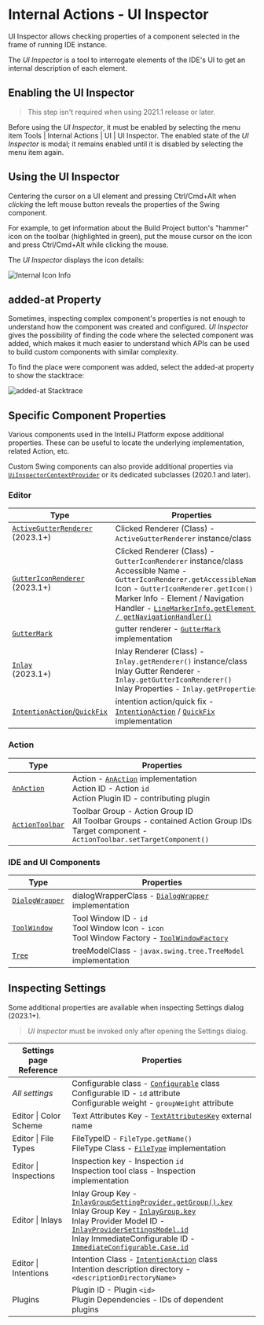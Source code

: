 # Internal Actions - UI Inspector

<!-- Copyright 2000-2023 JetBrains s.r.o. and contributors. Use of this source code is governed by the Apache 2.0 license. -->

<link-summary>UI Inspector allows checking properties of a component selected in the frame of running IDE instance.</link-summary>

The _UI Inspector_ is a tool to interrogate elements of the IDE's UI to get an internal description of each element.

<include from="internal_actions_intro.md" element-id="enable_internal_mode_tip"></include>

## Enabling the UI Inspector

> This step isn't required when using 2021.1 release or later.

Before using the _UI Inspector_, it must be enabled by selecting the menu item <ui-path>Tools | Internal Actions | UI | UI Inspector</ui-path>.
The enabled state of the _UI Inspector_ is modal; it remains enabled until it is disabled by selecting the menu item again.

## Using the UI Inspector

Centering the cursor on a UI element and pressing <shortcut>Ctrl/Cmd+Alt</shortcut> when _clicking_ the left mouse button reveals the properties of the Swing component.

For example, to get information about the <control>Build Project</control> button's "hammer" icon on the toolbar (highlighted in green), put the mouse cursor on the icon and press <shortcut>Ctrl/Cmd+Alt</shortcut> while clicking the mouse.

The _UI Inspector_ displays the icon details:

![Internal Icon Info](internal_ui_inspector_icon_info.png)

## added-at Property

Sometimes, inspecting complex component's properties is not enough to understand how the component was created and configured.
_UI Inspector_ gives the possibility of finding the code where the selected component was added, which makes it much easier to understand which APIs can be used to build custom components with similar complexity.

To find the place were component was added, select the <control>added-at</control> property to show the stacktrace:

![added-at Stacktrace](internal_ui_inspector_added_at.png)

## Specific Component Properties

Various components used in the IntelliJ Platform expose additional properties.
These can be useful to locate the underlying implementation, related Action, etc.

Custom Swing components can also provide additional properties via [`UiInspectorContextProvider`]([`UiInspectorContextProvider`](%gh-ic%/platform/platform-api/src/com/intellij/internal/inspector/UiInspectorContextProvider.java)) or its dedicated subclasses (2020.1 and later).

### Editor

| Type                                                                                                                                    | Properties                                                                                                                                                                                                                                                                                                                                                                                                                                       |
|-----------------------------------------------------------------------------------------------------------------------------------------|--------------------------------------------------------------------------------------------------------------------------------------------------------------------------------------------------------------------------------------------------------------------------------------------------------------------------------------------------------------------------------------------------------------------------------------------------|
| [`ActiveGutterRenderer`](%gh-ic%/platform/editor-ui-api/src/com/intellij/openapi/editor/markup/ActiveGutterRenderer.java)<br/>(2023.1+) | <control>Clicked Renderer (Class)</control> - `ActiveGutterRenderer` instance/class                                                                                                                                                                                                                                                                                                                                                              |
| [`GutterIconRenderer`](%gh-ic%/platform/editor-ui-api/src/com/intellij/openapi/editor/markup/GutterIconRenderer.java)<br/>(2023.1+)     | <control>Clicked Renderer (Class)</control> - `GutterIconRenderer` instance/class<br/><control>Accessible Name</control> - `GutterIconRenderer.getAccessibleName()`<br/><control>Icon</control> - `GutterIconRenderer.getIcon()`<br/><control>Marker Info - Element / Navigation Handler</control> - [`LineMarkerInfo.getElement() / getNavigationHandler()`](%gh-ic%/platform/lang-api/src/com/intellij/codeInsight/daemon/LineMarkerInfo.java) |
| [`GutterMark`](%gh-ic%/platform/editor-ui-api/src/com/intellij/codeInsight/daemon/GutterMark.java)                                      | <control>gutter renderer</control> - [`GutterMark`](%gh-ic%/platform/editor-ui-api/src/com/intellij/codeInsight/daemon/GutterMark.java) implementation                                                                                                                                                                                                                                                                                           |
| [`Inlay`](inlay_hints.md)<br/>(2023.1+)                                                                                                 | <control>Inlay Renderer (Class)</control> - `Inlay.getRenderer()` instance/class<br/><control>Inlay Gutter Renderer</control> - `Inlay.getGutterIconRenderer()`<br/><control>Inlay Properties</control> - `Inlay.getProperties()`                                                                                                                                                                                                                |
| [`IntentionAction`/`QuickFix`](code_inspections_and_intentions.md)                                                                      | <control>intention action</control>/<control>quick fix</control> - [`IntentionAction`](%gh-ic%/platform/analysis-api/src/com/intellij/codeInsight/intention/IntentionAction.java) / [`QuickFix`](%gh-ic%/platform/analysis-api/src/com/intellij/codeInspection/QuickFix.java) implementation                                                                                                                                                     |

### Action

| Type                                      | Properties                                                                                                                                                                                                                                                |
|-------------------------------------------|-----------------------------------------------------------------------------------------------------------------------------------------------------------------------------------------------------------------------------------------------------------|
| [`AnAction`](basic_action_system.md)      | <control>Action</control> - [`AnAction`](%gh-ic%/platform/editor-ui-api/src/com/intellij/openapi/actionSystem/AnAction.java) implementation<br/><control>Action ID</control> - Action `id`<br/><control>Action Plugin ID</control> - contributing plugin  |
| [`ActionToolbar`](basic_action_system.md) | <control>Toolbar Group</control> - Action Group ID<br/><control>All Toolbar Groups</control> - contained Action Group IDs<br/><control>Target component</control> - `ActionToolbar.setTargetComponent()`                                                  |

### IDE and UI Components

| Type                                 | Properties                                                                                                                                                                                                                                     |
|--------------------------------------|------------------------------------------------------------------------------------------------------------------------------------------------------------------------------------------------------------------------------------------------|
| [`DialogWrapper`](dialog_wrapper.md) | <control>dialogWrapperClass</control> - [`DialogWrapper`](%gh-ic%/platform/platform-api/src/com/intellij/openapi/ui/DialogWrapper.java) implementation                                                                                         |
| [`ToolWindow`](tool_windows.md)      | <control>Tool Window ID</control> - `id`<br/><control>Tool Window Icon</control> - `icon`<br/><control>Tool Window Factory</control> - [`ToolWindowFactory`](%gh-ic%/platform/platform-api/src/com/intellij/openapi/wm/ToolWindowFactory.java) |
| [`Tree`](lists_and_trees.md)         | <control>treeModelClass</control> - `javax.swing.tree.TreeModel` implementation                                                                                                                                                                |

## Inspecting Settings

Some additional properties are available when inspecting <control>Settings</control> dialog (2023.1+).

> _UI Inspector_ must be invoked only after opening the <control>Settings</control> dialog.

| Settings page<br/>Reference                                                                                           | Properties                                                                                                                                                                                                                                                                                                                                                                                                                                                                                                                                                                                                                                                                                                  |
|-----------------------------------------------------------------------------------------------------------------------|-------------------------------------------------------------------------------------------------------------------------------------------------------------------------------------------------------------------------------------------------------------------------------------------------------------------------------------------------------------------------------------------------------------------------------------------------------------------------------------------------------------------------------------------------------------------------------------------------------------------------------------------------------------------------------------------------------------|
| _All settings_<br/>[](settings_guide.md)                                                                              | <control>Configurable class</control> - [`Configurable`](%gh-ic%/platform/ide-core/src/com/intellij/openapi/options/Configurable.java) class<br/><control>Configurable ID</control> - `id` attribute<br/><control>Configurable weight</control> - `groupWeight` attribute                                                                                                                                                                                                                                                                                                                                                                                                                                   |
| <ui-path>Editor &#124; Color Scheme</ui-path><br/>[](syntax_highlighting_and_error_highlighting.md#textattributeskey) | <control>Text Attributes Key</control> - [`TextAttributesKey`](%gh-ic%/platform/core-api/src/com/intellij/openapi/editor/colors/TextAttributesKey.java) external name                                                                                                                                                                                                                                                                                                                                                                                                                                                                                                                                       |
| <ui-path>Editor &#124; File Types</ui-path><br/>[](registering_file_type.md)                                          | <control>FileTypeID</control> - `FileType.getName()`<br/><control>FileType Class</control> - [`FileType`](%gh-ic%/platform/core-api/src/com/intellij/openapi/fileTypes/FileType.java) implementation                                                                                                                                                                                                                                                                                                                                                                                                                                                                                                        |
| <ui-path>Editor &#124; Inspections</ui-path><br/>[](code_inspections.md)                                              | <control>Inspection key</control> - Inspection `id`<br/><control>Inspection tool class</control> - Inspection implementation                                                                                                                                                                                                                                                                                                                                                                                                                                                                                                                                                                                |
| <ui-path>Editor &#124; Inlays</ui-path><br/>[](inlay_hints.md)                                                        | <control>Inlay Group Key</control> - [`InlayGroupSettingProvider.getGroup().key`](%gh-ic%/platform/lang-api/src/com/intellij/codeInsight/hints/settings/InlayGroupSettingProvider.kt)<br/><control>Inlay Group Key</control> - [`InlayGroup.key`](%gh-ic%/platform/lang-api/src/com/intellij/codeInsight/hints/InlayHintsProvider.kt)<br/><control>Inlay Provider Model ID</control> - [`InlayProviderSettingsModel.id`](%gh-ic%/platform/lang-api/src/com/intellij/codeInsight/hints/settings/InlayProviderSettingsModel.kt)<br/><control>Inlay ImmediateConfigurable ID</control> - [`ImmediateConfigurable.Case.id`](%gh-ic%/platform/lang-api/src/com/intellij/codeInsight/hints/InlayHintsProvider.kt) |
| <ui-path>Editor &#124; Intentions</ui-path><br/>[](code_intentions.md)                                                | <control>Intention Class</control> - [`IntentionAction`](%gh-ic%/platform/analysis-api/src/com/intellij/codeInsight/intention/IntentionAction.java) class<br/><control>Intention description directory</control> - `<descriptionDirectoryName>`                                                                                                                                                                                                                                                                                                                                                                                                                                                             |
| <ui-path>Plugins</ui-path><br/>[](plugin_configuration_file.md)                                                       | <control>Plugin ID</control> - Plugin `<id>`<br/><control>Plugin Dependencies</control> - IDs of dependent plugins                                                                                                                                                                                                                                                                                                                                                                                                                                                                                                                                                                                          |

